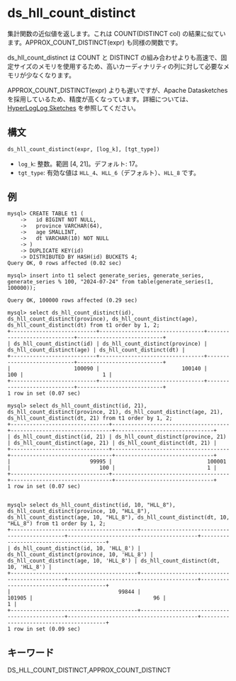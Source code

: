 # ds_hll_count_distinct

集計関数の近似値を返します。これは COUNT(DISTINCT col) の結果に似ています。APPROX_COUNT_DISTINCT(expr) も同様の関数です。

ds_hll_count_distinct は COUNT と DISTINCT の組み合わせよりも高速で、固定サイズのメモリを使用するため、高いカーディナリティの列に対して必要なメモリが少なくなります。

APPROX_COUNT_DISTINCT(expr) よりも遅いですが、Apache Datasketches を採用しているため、精度が高くなっています。詳細については、[HyperLogLog Sketches](https://datasketches.apache.org/docs/HLL/HllSketches.html) を参照してください。

## 構文

```Haskell
ds_hll_count_distinct(expr, [log_k], [tgt_type])
```
- `log_k`: 整数。範囲 [4, 21]。デフォルト: 17。
- `tgt_type`: 有効な値は `HLL_4`、`HLL_6`（デフォルト）、`HLL_8` です。

## 例

```plain text
mysql> CREATE TABLE t1 (
    ->   id BIGINT NOT NULL,
    ->   province VARCHAR(64),
    ->   age SMALLINT,
    ->   dt VARCHAR(10) NOT NULL
    -> )
    -> DUPLICATE KEY(id)
    -> DISTRIBUTED BY HASH(id) BUCKETS 4;
Query OK, 0 rows affected (0.02 sec)

mysql> insert into t1 select generate_series, generate_series, generate_series % 100, "2024-07-24" from table(generate_series(1, 100000));

Query OK, 100000 rows affected (0.29 sec)

mysql> select ds_hll_count_distinct(id), ds_hll_count_distinct(province), ds_hll_count_distinct(age), ds_hll_count_distinct(dt) from t1 order by 1, 2;
+---------------------------+---------------------------------+----------------------------+---------------------------+
| ds_hll_count_distinct(id) | ds_hll_count_distinct(province) | ds_hll_count_distinct(age) | ds_hll_count_distinct(dt) |
+---------------------------+---------------------------------+----------------------------+---------------------------+
|                    100090 |                          100140 |                        100 |                         1 |
+---------------------------+---------------------------------+----------------------------+---------------------------+
1 row in set (0.07 sec)

mysql> select ds_hll_count_distinct(id, 21), ds_hll_count_distinct(province, 21), ds_hll_count_distinct(age, 21), ds_hll_count_distinct(dt, 21) from t1 order by 1, 2;
+-------------------------------+-------------------------------------+--------------------------------+-------------------------------+
| ds_hll_count_distinct(id, 21) | ds_hll_count_distinct(province, 21) | ds_hll_count_distinct(age, 21) | ds_hll_count_distinct(dt, 21) |
+-------------------------------+-------------------------------------+--------------------------------+-------------------------------+
|                         99995 |                              100001 |                            100 |                             1 |
+-------------------------------+-------------------------------------+--------------------------------+-------------------------------+
1 row in set (0.07 sec)


mysql> select ds_hll_count_distinct(id, 10, "HLL_8"), ds_hll_count_distinct(province, 10, "HLL_8"), ds_hll_count_distinct(age, 10, "HLL_8"), ds_hll_count_distinct(dt, 10, "HLL_8") from t1 order by 1, 2;
+----------------------------------------+----------------------------------------------+-----------------------------------------+----------------------------------------+
| ds_hll_count_distinct(id, 10, 'HLL_8') | ds_hll_count_distinct(province, 10, 'HLL_8') | ds_hll_count_distinct(age, 10, 'HLL_8') | ds_hll_count_distinct(dt, 10, 'HLL_8') |
+----------------------------------------+----------------------------------------------+-----------------------------------------+----------------------------------------+
|                                  99844 |                                       101905 |                                      96 |                                      1 |
+----------------------------------------+----------------------------------------------+-----------------------------------------+----------------------------------------+
1 row in set (0.09 sec)

```

## キーワード

DS_HLL_COUNT_DISTINCT,APPROX_COUNT_DISTINCT